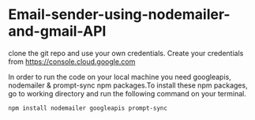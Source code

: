 # Email-sender-using-nodemailer-and-gmail-API
clone the git repo and use your own credentials. Create your credentials from https://console.cloud.google.com

In order to run the code on your local machine you need googleapis, nodemailer & prompt-sync npm packages.To install these npm packages, go to working directory and run the following command on your terminal.

```
npm install nodemailer googleapis prompt-sync
```

